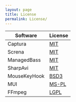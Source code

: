 ```yaml
---
layout: page
title: License
permalink: License/
---
```


Software     | License
-------------|-----------
Captura      | [MIT](https://github.com/MathewSachin/Captura/blob/master/LICENSE.md)
Screna       | [MIT](https://github.com/MathewSachin/Screna/blob/master/LICENSE.md)
ManagedBass  | [MIT](https://github.com/ManagedBass/Home/blob/master/LICENSE.md)
SharpAvi     | [MIT](https://github.com/baSSiLL/SharpAvi/blob/master/LICENSE.md)
MouseKeyHook | [BSD3](https://github.com/gmamaladze/globalmousekeyhook/blob/vNext/LICENSE.txt)
MUI          | [MS-PL](https://github.com/firstfloorsoftware/mui/blob/master/LICENSE.md)
FFmpeg       | [LGPL](http://www.gnu.org/licenses/old-licenses/lgpl-2.1.html)